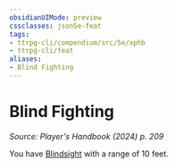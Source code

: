 ```yaml
---
obsidianUIMode: preview
cssclasses: json5e-feat
tags:
- ttrpg-cli/compendium/src/5e/xphb
- ttrpg-cli/feat
aliases:
- Blind Fighting
---
```

# Blind Fighting
*Source: Player's Handbook (2024) p. 209*  

You have [Blindsight](/3-Mechanics/CLI/senses.md#Blindsight) with a range of 10 feet.